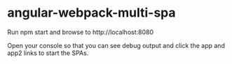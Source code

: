 # angular-webpack-multi-spa

Run npm start and browse to http://localhost:8080

Open your console so that you can see debug output and click the app and app2 links to start the SPAs.
